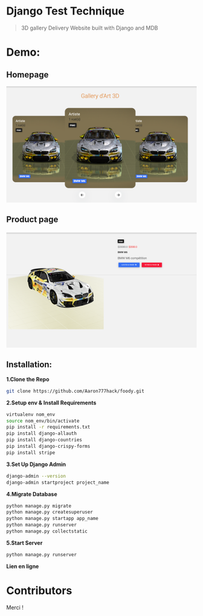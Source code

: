 # Django Test Technique
> 3D gallery Delivery Website built with Django and MDB
# Demo: 
## Homepage
![](demo/demo1.png)
## Product page
![](demo/demo2.png)
## Installation:
**1.Clone the Repo**
```sh
git clone https://github.com/Aaron777hack/foody.git
```
**2.Setup env & Install Requirements**
```sh
virtualenv nom_env
source nom_env/bin/activate
pip install -r requirements.txt
pip install django-allauth
pip install django-countries
pip install django-crispy-forms
pip install stripe
```
**3.Set Up Django Admin**
```sh
django-admin --version
django-admin startproject project_name
```
**4.Migrate Database**
```sh
python manage.py migrate
python manage.py createsuperuser
python manage.py startapp app_name
python manage.py runserver
python manage.py collectstatic
```
**5.Start Server**
```sh
python manage.py runserver
```

**Lien en ligne**

# Contributors
Merci !